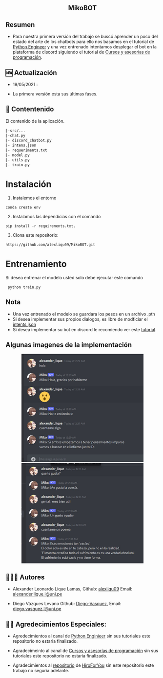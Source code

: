 <h2 align="center">
<p>  MikoBOT </p>
</h2>
<h2 align="center">
</h2>

## Resumen 
* Para nuestra primera versión del trabajo se buscó aprender un poco del estado del arte de los chatbots para ello nos basamos  en el tutorial de [Python Engineer](https://www.youtube.com/watch?v=RpWeNzfSUHw) y una vez entrenado intentamos desplegar el bot en la plataforma de discord siguiendo el tutorial de [Cursos y asesorías de programación](https://www.youtube.com/watch?v=iZcDF3FGOcA&t=1001s).

## 🆕 Actualización
 
 - 19/05/2021 :

 - La primera versión esta sus últimas fases.

 ## 📖 Contentenido
El contenido de la aplicación.

```
|-src/...
|-chat.py
|- discord_chatbot.py
|- intens.json
|- requeriments.txt
|- model.py
|- utils.py
|- train.py
```
# Instalación

1. Instalemos el entorno
```
conda create env
```
2. Instalamos las dependicias con el comando
```
pip install -r requirements.txt.
```
3. Clona este repositorio:
```
https://github.com/alexliqu09/MikoBOT.git
```

# Entrenamiento 

Si desea entrenar el modelo usted solo debe ejecutar este comando
```
 python train.py
```
## Nota
- Una vez entrenado el modelo se guardara los pesos en un archivo .pth
- Si desea implementar sus propios dialogos, es libre de modficiar el [intents.json](https://github.com/alexliqu09/MikoBOT/blob/main/intents.json)
- Si desea implementar su bot en discord le recomiendo ver este [tutorial](https://www.youtube.com/watch?v=iZcDF3FGOcA&t=1001s).
## Algunas imagenes de la implementación
<center>
<img src="src\Imagen_1.jpg"  width="400"/>
</center>
<center>
<img src="src\Imagen_2.jpg"  width="400"/>
</center>

## 👨🏽‍💻 Autores

* Alexander Leonardo Lique Lamas, Github: [alexliqu09](https://github.com/alexliqu09) Email: alexander.lique.l@uni.pe

* Diego Vázques Levano Github: [Diego-Vasquez](https://github.com/Diego-Vasquez), Email: diego.vasquez.l@uni.pe  


## 🙏🏽 Agredecimientos Especiales:

- Agredecimientos al canal de [Python Enginieer](https://www.youtube.com/channel/UCbXgNpp0jedKWcQiULLbDTA) sin sus tutoriales este repositorio no estaria finalizado.

- Agradecimeinto al canal de [Cursos y asesorías de programación](https://www.youtube.com/channel/UCwJWMXB5iJNmbhSmX3soIhQ) sin sus tutoriales este repositorio no estaria finalizado.

- Agradecimientos al [repositorio](https://github.com/HiroForYou/PyTorch-Chatbot) de [HiroForYou](https://github.com/HiroForYou) sin este repositorio este trabajo no seguria adelante.